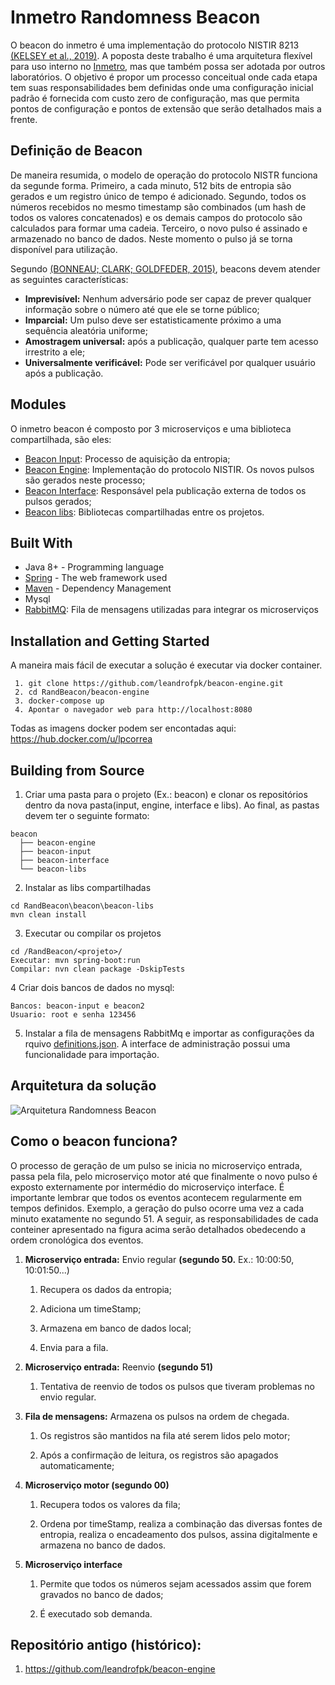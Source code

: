 # Inmetro Randomness Beacon

<!--Inmetro Beacon Engine é uma implementação do protocolo [NISTIR 8213]() do NIST.  Este projeto faz parte do Programa 
de [Mestrado em Tecnologia e Qualidade](http://www.inmetro.gov.br/ensino_e_pesquisa/mpmq/index.asp) do [Inmetro](www.gov.br/inmetro).
  O serviço pode ser encontrado aqui: https://beacon.inmetro.gov.br/
-->

O beacon do inmetro é uma implementação do protocolo NISTIR 8213 
[(KELSEY et al., 2019)](https://csrc.nist.gov/projects/interoperable-randomness-beacons).  <!-- com algumas particularidades.--> 
A poposta deste  trabalho é uma arquitetura flexível para uso interno no [Inmetro](https://www.gov.br/inmetro/), mas que também possa ser adotada por outros laboratórios. O
objetivo é propor um processo conceitual onde cada etapa tem suas responsabilidades bem definidas onde uma configuração inicial padrão é fornecida com custo zero de configuração,
mas que permita pontos de configuração e pontos de extensão que serão detalhados mais a frente.

## Definição de Beacon

De maneira resumida, o modelo de operação do protocolo NISTR funciona da segunde forma. Primeiro, a cada minuto, 512 bits de entropia são gerados e um registro
único de tempo é adicionado. Segundo, todos os números recebidos no mesmo timestamp são combinados (um hash de todos os valores concatenados) e os demais campos do
protocolo são calculados para formar uma cadeia. Terceiro, o novo pulso é assinado e armazenado no banco de dados. Neste momento o pulso já se torna disponível para
utilização.  

Segundo [(BONNEAU; CLARK; GOLDFEDER, 2015)](https://eprint.iacr.org/2015/1015), beacons devem atender as seguintes características:

* **Imprevisível:** Nenhum adversário pode ser capaz de prever qualquer informação sobre o número até que ele se torne público;
* **Imparcial:** Um pulso deve ser estatisticamente próximo a uma sequência aleatória uniforme;	
*	**Amostragem universal:** após a publicação, qualquer parte tem acesso irrestrito a ele;
*	**Universalmente verificável:** Pode ser verificável por qualquer usuário após a publicação.

## Modules

O inmetro beacon é composto por 3 microserviços e uma biblioteca compartilhada, são eles:

 * [Beacon Input](https://github.com/siccciber/RandBeacon/tree/master/beacon-input): Processo de aquisição da entropia;
 * [Beacon Engine](https://github.com/siccciber/RandBeacon/tree/master/beacon-engine): Implementação do protocolo NISTIR. Os novos pulsos são gerados neste processo;
 * [Beacon Interface](https://github.com/siccciber/RandBeacon/tree/master/beacon-interface): Responsável pela publicação externa de todos os pulsos gerados;   
 * [Beacon libs](https://github.com/siccciber/RandBeacon/tree/master/beacon-libs): Bibliotecas compartilhadas entre os projetos.

<!--
## Beacon Engine
Uma descrição...
-->


## Built With

* Java 8+ - Programming language
* [Spring](https://spring.io/) - The web framework used
* [Maven](https://maven.apache.org/) - Dependency Management
* Mysql
* [RabbitMQ](https://www.rabbitmq.com/): Fila de mensagens utilizadas para integrar os microserviços

## Installation and Getting Started

A maneira mais fácil de executar a solução é executar via docker container.

```
 1. git clone https://github.com/leandrofpk/beacon-engine.git
 2. cd RandBeacon/beacon-engine
 3. docker-compose up
 4. Apontar o navegador web para http://localhost:8080
```

Todas as imagens docker podem ser encontadas aqui: https://hub.docker.com/u/lpcorrea

## Building from Source

1. Criar uma pasta para o projeto (Ex.: beacon) e clonar os repositórios dentro da nova pasta(input, engine, interface e libs). 
Ao final, as pastas devem ter o seguinte formato:
```
beacon
  ├── beacon-engine
  ├── beacon-input
  ├── beacon-interface
  └── beacon-libs
```

2. Instalar as libs compartilhadas

```
cd RandBeacon\beacon\beacon-libs
mvn clean install
```

3. Executar ou compilar os projetos

````
cd /RandBeacon/<projeto>/
Executar: mvn spring-boot:run
Compilar: nvn clean package -DskipTests
````

4 Criar dois bancos de dados no mysql:
```
Bancos: beacon-input e beacon2
Usuario: root e senha 123456
````

5. Instalar a fila de mensagens RabbitMq e importar as configurações da 
rquivo [definitions.json](https://github.com/siccciber/RandBeacon/blob/master/beacon-engine/docker-files/definitions.json). A 
interface de administração possui uma funcionalidade para importação.

<!--https://gist.github.com/lucianfialhobp/14326023cb7f661eaf80 -->

## Arquitetura da solução

![Arquitetura Randomness Beacon](https://github.com/siccciber/RandBeacon/blob/master/beacon-engine/docs/c4-beacon-conteiner-v1.png)


## Como o beacon funciona?
<!-- Página 62 - Design da solução  -->

O processo de geração de um pulso se inicia no microserviço entrada, passa pela fila, pelo microserviço motor até que finalmente o novo pulso é exposto externamente por intermédio do microserviço interface. É importante lembrar que todos os eventos
acontecem regularmente em tempos definidos. Exemplo, a geração do pulso ocorre uma vez a cada minuto exatamente no segundo 51. A seguir, as responsabilidades de cada conteiner apresentado na figura acima serão detalhados obedecendo a ordem cronológica dos eventos.

1.  **Microserviço entrada:** Envio regular **(segundo 50.** Ex.: 10:00:50, 10:01:50...)

    1.  Recupera os dados da entropia;

    2.  Adiciona um timeStamp;

    3.  Armazena em banco de dados local;

    4.  Envia para a fila.

2.  **Microserviço entrada:** Reenvio **(segundo 51)**

    1.  Tentativa de reenvio de todos os pulsos que tiveram problemas no envio regular.

3.  **Fila de mensagens:** Armazena os pulsos na ordem de chegada.

    1.  Os registros são mantidos na fila até serem lidos pelo motor;

    2.  Após a confirmação de leitura, os registros são apagados automaticamente;

4.  **Microserviço motor (segundo 00)**

    1.  Recupera todos os valores da fila;

    2.  Ordena por timeStamp, realiza a combinação das diversas fontes de entropia, realiza o encadeamento dos pulsos, assina digitalmente e armazena no banco de dados.

5.  **Microserviço interface**

    1.  Permite que todos os números sejam acessados assim que forem gravados no banco de dados;

    2.  É executado sob demanda.



## Repositório antigo (histórico):

1. https://github.com/leandrofpk/beacon-engine

